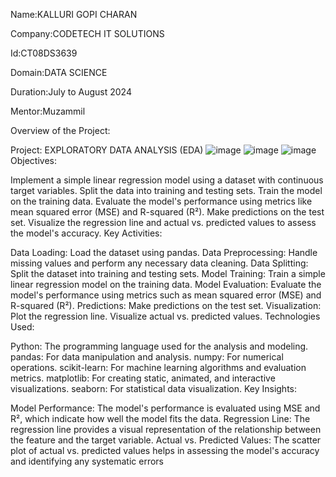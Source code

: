 Name:KALLURI GOPI CHARAN

Company:CODETECH IT SOLUTIONS

Id:CT08DS3639

Domain:DATA SCIENCE

Duration:July to August 2024

Mentor:Muzammil

Overview of the Project:

Project: EXPLORATORY DATA ANALYSIS (EDA)
![image](https://github.com/user-attachments/assets/4fd1c07e-6866-464f-b714-278719d99499)
![image](https://github.com/user-attachments/assets/d3b0379b-b452-43f5-a0de-9cfed67aef4a)
![image](https://github.com/user-attachments/assets/39f2da2a-8365-413f-ad1a-9e54bf3e8746)
Objectives:

Implement a simple linear regression model using a dataset with continuous target variables.
Split the data into training and testing sets.
Train the model on the training data.
Evaluate the model's performance using metrics like mean squared error (MSE) and R-squared (R²).
Make predictions on the test set.
Visualize the regression line and actual vs. predicted values to assess the model's accuracy.
Key Activities:

Data Loading: Load the dataset using pandas.
Data Preprocessing: Handle missing values and perform any necessary data cleaning.
Data Splitting: Split the dataset into training and testing sets.
Model Training: Train a simple linear regression model on the training data.
Model Evaluation: Evaluate the model's performance using metrics such as mean squared error (MSE) and R-squared (R²).
Predictions: Make predictions on the test set.
Visualization:
Plot the regression line.
Visualize actual vs. predicted values.
Technologies Used:

Python: The programming language used for the analysis and modeling.
pandas: For data manipulation and analysis.
numpy: For numerical operations.
scikit-learn: For machine learning algorithms and evaluation metrics.
matplotlib: For creating static, animated, and interactive visualizations.
seaborn: For statistical data visualization.
Key Insights:

Model Performance: The model's performance is evaluated using MSE and R², which indicate how well the model fits the data.
Regression Line: The regression line provides a visual representation of the relationship between the feature and the target variable.
Actual vs. Predicted Values: The scatter plot of actual vs. predicted values helps in assessing the model's accuracy and identifying any systematic errors

